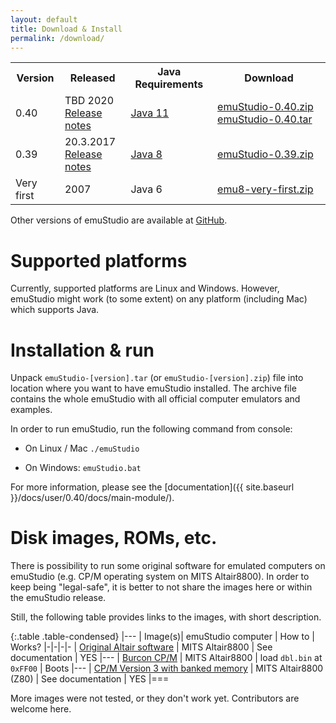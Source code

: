 ```yaml
---
layout: default
title: Download & Install
permalink: /download/
---
```


<div class="jumbotron">
  <div class="table-responsive">
    <table class="table borderless">
      <tr>
        <th>Version</th>
        <th>Released</th>
        <th>Java Requirements</th>
        <th>Download</th>
      </tr>
      <tr class="active">
        <td>0.40</td>
        <td>
          <div>TBD 2020</div>
          <div><a href="">Release notes</a></div>
        </td>
        <td><a href="https://jdk.java.net/archive/" target="_blank">Java 11</a></td>
        <td>
          <span class="glyphicon glyphicon-download-alt" aria-hidden="true"></span>
          <a href="https://github.com/emustudio/emuStudio/releases/download/RELEASE-0.40/emuStudio-0.40.zip" 
             class="button btn-link btn-lg"
             role="button"
             target="_blank">emuStudio-0.40.zip</a>
          <a href="https://github.com/emustudio/emuStudio/releases/download/RELEASE-0.40/emuStudio-0.40.tar" 
             class="button btn-link btn-lg"
             role="button"
             target="_blank">emuStudio-0.40.tar</a>
        </td>
      </tr>
      <tr>
        <td>0.39</td>
        <td>
          <div>20.3.2017</div>
          <div><a href="https://github.com/emustudio/emuStudio/releases/download/RELEASE-0.39/changelog-0.39.md" target="_blank">Release notes</a></div>
        </td>
        <td><a href="http://www.oracle.com/technetwork/java/javase/downloads/jre8-downloads-2133155.html" target="_blank">Java 8</a></td>
        <td>
          <span class="glyphicon glyphicon-download-alt" aria-hidden="true"></span>
          <a href="https://github.com/emustudio/emuStudio/releases/download/RELEASE-0.39/emuStudio-0.39.zip" 
             class="button btn-link btn-lg"
             role="button"
             target="_blank">emuStudio-0.39.zip</a>
        </td>
      </tr>
      <tr>
        <td>Very first</td>
        <td>
          <div>2007</div>
        </td>
        <td>Java 6</td>
        <td>
          <span class="glyphicon glyphicon-download-alt" aria-hidden="true"></span>
          <a href="{{ site.baseurl }}/files/emu8-very-first.zip" 
             class="button btn-link btn-lg"
             role="button"
             target="_blank">emu8-very-first.zip</a>
        </td>
      </tr>
    </table>
  </div>
  <p>
    Other versions of emuStudio are available at
     <a href="https://github.com/emustudio/emuStudio/releases" target="_blank">GitHub</a>.     
  </p>
</div>

# Supported platforms

Currently, supported platforms are Linux and Windows. However, emuStudio might work (to some extent) on any platform
(including Mac) which supports Java.

# Installation & run

Unpack <code>emuStudio-[version].tar</code> (or <code>emuStudio-[version].zip</code>) file into location where you want to have emuStudio
installed. The archive file contains the whole emuStudio with all official computer emulators and examples.
 
In order to run emuStudio, run the following command from console:

- On Linux / Mac
<code>./emuStudio</code>

- On Windows:
<code>emuStudio.bat</code>

For more information, please see the [documentation]({{ site.baseurl }}/docs/user/0.40/docs/main-module/).


# Disk images, ROMs, etc.

There is possibility to run some original software for emulated computers on emuStudio (e.g. CP/M operating system on
MITS Altair8800). In order to keep being "legal-safe", it is better to not share the images here or within the emuStudio
release.

Still, the following table provides links to the images, with short description.

{:.table .table-condensed}
|---
| Image(s)| emuStudio computer | How to | Works?
|-|-|-|-
| [Original Altair software](https://schorn.ch/cpm/zip/altsw.zip) | MITS Altair8800       | See documentation | YES
|---
| [Burcon CP/M](https://schorn.ch/cpm/zip/burcon.zip)             | MITS Altair8800       | load <code>dbl.bin</code> at <code>0xFF00</code>    | Boots
|---
| [CP/M Version 3 with banked memory](https://schorn.ch/cpm/zip/cpm3.zip) | MITS Altair8800 (Z80) | See documentation | YES
|===

More images were not tested, or they don't work yet. Contributors are welcome here.
